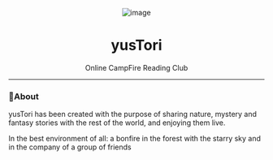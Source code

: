 <div align="center">

![image](https://user-images.githubusercontent.com/45402163/170821814-07954d69-fac6-494c-beba-afc5a74424ce.png)

</div>

<h1 align="center">yusTori</h1>

 <p align="center">
    Online CampFire Reading Club
 </p>

<hr />

### 🧐About

yusTori has been created with the purpose of sharing nature, mystery and fantasy stories with the rest of the world, and enjoying them live.

In the best environment of all: a bonfire in the forest with the starry sky and in the company of a group of friends
